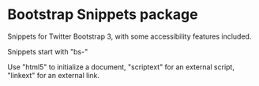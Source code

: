 # Bootstrap Snippets package

Snippets for Twitter Bootstrap 3, with some accessibility features included.

Snippets start with "bs-"

Use "html5" to initialize a document, "scriptext" for an external script, "linkext" for an external link.
